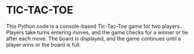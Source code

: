 # TIC-TAC-TOE
This Python code is a console-based Tic-Tac-Toe game for two players. Players take turns entering moves, and the game checks for a winner or tie after each move. The board is displayed, and the game continues until a player wins or the board is full.
